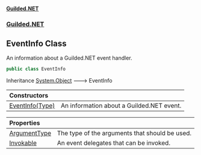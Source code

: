 
#### [Guilded.NET](index 'index')
### [Guilded.NET](index#Guilded_NET 'Guilded.NET')
## EventInfo Class
An information about a Guilded.NET event handler.  
```csharp
public class EventInfo
```

Inheritance [System.Object](https://docs.microsoft.com/en-us/dotnet/api/System.Object 'System.Object') &#129106; EventInfo  

| Constructors | |
| :--- | :--- |
| [EventInfo(Type)](EventInfo_EventInfo(Type) 'Guilded.NET.EventInfo.EventInfo(System.Type)') | An information about a Guilded.NET event.<br/> |

| Properties | |
| :--- | :--- |
| [ArgumentType](EventInfo_ArgumentType 'Guilded.NET.EventInfo.ArgumentType') | The type of the arguments that should be used.<br/> |
| [Invokable](EventInfo_Invokable 'Guilded.NET.EventInfo.Invokable') | An event delegates that can be invoked.<br/> |
